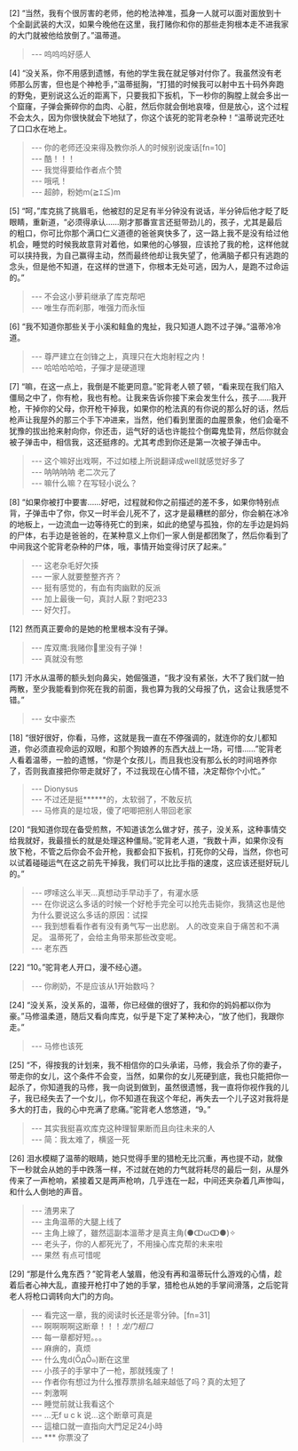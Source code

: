 
[2] “当然，我有个很厉害的老师，他的枪法神准，孤身一人就可以面对面放到十个全副武装的大汉，如果今晚他在这里，我打赌你和你的那些走狗根本走不进我家的大门就被他给放倒了。”温蒂道。
>--- 呜呜呜好感人<br>

[4] “没关系，你不用感到遗憾，有他的学生我在就足够对付你了。我虽然没有老师那么厉害，但也是个神枪手，”温蒂挺胸，“打猎的时候我可以射中五十码外奔跑的野兔，更别说这么近的距离下，只要我扣下扳机，下一秒你的胸膛上就会多出一个窟窿，子弹会撕碎你的血肉、心脏，然后你就会倒地哀嚎，但是放心，这个过程不会太久，因为你很快就会下地狱了，你这个该死的驼背老杂种！”温蒂说完还吐了口口水在地上。
>--- 你的老师还没来得及教你杀人的时候别说废话[fn=10]<br>
>--- 酷！！！<br>
>--- 我觉得要给作者点个赞<br>
>--- 哦吼！<br>
>--- 超帥，粉她m(≧ｴ≦)m<br>

[5] “呵，”库克挑了挑眉毛，他被怼的足足有半分钟没有说话，半分钟后他才眨了眨眼睛，重新道，“必须得承认……刚才那番宣言还挺带劲儿的，孩子，尤其是最后的粗口，你可比你那个满口仁义道德的爸爸爽快多了，这一路上我不是没有给过他机会，睡觉的时候我故意背对着他，如果他的心够狠，应该抢了我的枪，这样他就可以挟持我，为自己赢得主动，然而最终他却让我失望了，他满脑子都只有逃跑的念头，但是他不知道，在这样的世道下，你根本无处可逃，因为人，是跑不过命运的。”
>--- 不会这小萝莉继承了库克帮吧<br>
>--- 唯生存而刹那，唯强力而永恒<br>

[6] “我不知道你那些关于小溪和鲑鱼的鬼扯，我只知道人跑不过子弹。”温蒂冷冷道。
>--- 尊严建立在剑锋之上，真理只在大炮射程之内！<br>
>--- 哈哈哈哈哈，子彈才是硬道理<br>

[7] “嘛，在这一点上，我倒是不能更同意。”驼背老人顿了顿，“看来现在我们陷入僵局之中了，你有枪，我也有枪。让我来告诉你接下来会发生什么，孩子……我开枪，干掉你的父母，你开枪干掉我，如果你的枪法真的有你说的那么好的话，然后枪声让我屋外的那三个手下冲进来，当然，他们看到里面的血腥景象，他们会毫不犹豫的拔出抢来射向你，你还击，运气好的话也许能拉个倒霉鬼垫背，然后你就会被子弹击中，相信我，这还挺疼的。尤其考虑到你还是第一次被子弹击中。
>--- 这个嘛好出戏啊，不过如楼上所说翻译成well就感觉好多了<br>
>--- 呐呐呐呐 老二次元了<br>
>--- 嘛什么嘛？在写轻小说么？<br>

[8] “如果你被打中要害……好吧，过程就和你之前描述的差不多，如果你特别点背，子弹击中了你，你又一时半会儿死不了，这才是最糟糕的部分，你会躺在冰冷的地板上，一边流血一边等待死亡的到来，如此的绝望与孤独，你的左手边是妈妈的尸体，右手边是爸爸的，在某种意义上你们一家人倒是都团聚了，然后你看到了中间我这个驼背老杂种的尸体，哦，事情开始变得讨厌了起来。”
>--- 这老杂毛好欠揍<br>
>--- 一家人就要整整齐齐？<br>
>--- 挺有感觉的，有血有肉幽默的反派<br>
>--- 加上最後一句，真討人厭？對吧233<br>
>--- 好欠打。<br>

[12] 然而真正要命的是她的枪里根本没有子弹。
>--- 库双鹰:我赌你🔫里没有子弹！<br>
>--- 真就没有憋<br>

[17] 汗水从温蒂的额头划向鼻尖，她倔强道，“我才没有紧张，大不了我们就一拍两散，至少我能看到你死在我的前面，我也算为我的父母报了仇，这会让我感觉不错。”
>--- 女中豪杰<br>

[18] “很好很好，你看，马修，这就是我一直在不停强调的，就连你的女儿都知道，你必须直视命运的双眼，和那个狗娘养的东西大战上一场，可惜……”驼背老人看着温蒂，一脸的遗憾，“你是个女孩儿，而且我也没有那么长的时间培养你了，否则我直接把你带走就好了，不过我现在心情不错，决定帮你个小忙。”
>--- Dionysus<br>
>--- 不过还是挺******的，太软弱了，不敢反抗<br>
>--- 马修真的是垃圾，傻了吧唧把别人带回老家<br>

[20] “我知道你现在备受煎熬，不知道该怎么做才好，孩子，没关系，这种事情交给我就好，我最擅长的就是处理这种僵局。”驼背老人道，“我数十声，如果你没有放下枪，不管之后你会不会开枪，我都会扣下扳机，打死你的父母，当然，你也可以试着碰碰运气在这之前先干掉我，我们可以比比手指的速度，这应该还挺好玩儿的。”
>--- 啰嗦这么半天…真想动手早动手了，有灌水感<br>
>--- 在你说这么多话的时候一个好枪手完全可以抢先击毙你，我猜这也是他为什么要说这么多话的原因：试探<br>
>--- 我到想看看作者有没有勇气写一出悲剧。
人的改变来自于痛苦和不满足。
温蒂死了，会给主角带来那些改变呢。<br>
>--- 老东西<br>

[22] “10。”驼背老人开口，漫不经心道。
>--- 你刷奶，不是应该从1开始数吗？<br>

[24] “没关系，没关系的，温蒂，你已经做的很好了，我和你的妈妈都以你为豪。”马修温柔道，随后又看向库克，似乎是下定了某种决心，“放了他们，我跟你走。”
>--- 马修也该死<br>

[25] “不，得按我的计划来，我不相信你的口头承诺，马修，我会杀了你的妻子，带走你的女儿，这个条件不会变，当然，如果你的女儿死硬到底，我也只能把你一起杀了，你知道我的马修，我一向说到做到，虽然很遗憾，我一直将你视作我的儿子，我已经失去了一个女儿，你不知道在我这个年纪，再失去一个儿子这对我将是多大的打击，我的心中充满了悲痛。”驼背老人悠悠道，“9。”
>--- 其实我挺喜欢库克这种理智果断而且向往未来的人<br>
>--- 简：我太难了，横竖一死<br>

[26] 泪水模糊了温蒂的眼睛，她只觉得手里的猎枪无比沉重，再也提不动，就像下一秒就会从她的手中跌落一样，不过就在她的力气就将耗尽的最后一刻，从屋外传来了一声枪响，紧接着又是两声枪响，几乎连在一起，中间还夹杂着几声惨叫，和什么人倒地的声音。
>--- 渣男来了<br>
>--- 主角温蒂的大腿上线了<br>
>--- 主角上線了，雖然這副本溫蒂才是真主角(●ↀωↀ●)✧<br>
>--- 老头子，你的人都死光了，不用操心库克帮的未来啦<br>
>--- 果然
有点可惜呢<br>

[29] “那是什么鬼东西？”驼背老人皱眉，他没有再和温蒂玩什么游戏的心情，趁着后者心神大乱，直接开枪打中了她的手掌，猎枪也从她的手掌间滑落，之后驼背老人将枪口调转向大门的方向。
>--- 看完这一章，我的阅读时长还是零分钟。[fn=31]<br>
>--- 啊啊啊啊这断章！！！*龙门粗口*<br>
>--- 每一章都好短。。。<br>
>--- 麻痹的，真烦<br>
>--- 什么鬼d(ŐдŐ๑)断在这里<br>
>--- 小孩子的手掌中了一枪，那就残废了！<br>
>--- 作者你有想过为什么推荐票排名越来越低了吗？真的太短了<br>
>--- 刺激啊<br>
>--- 睡觉前就让我看这个<br>
>--- …无f u c k 说…这个断章可真是<br>
>--- 這槍口就一直指向大門足足24小時<br>
>--- *** 你票没了<br>
